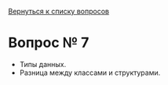 [Вернуться к списку вопросов](../questions.md)
# Вопрос № 7

* Типы данных. 
* Разница между классами и структурами.